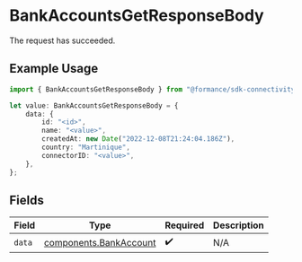 # BankAccountsGetResponseBody

The request has succeeded.

## Example Usage

```typescript
import { BankAccountsGetResponseBody } from "@formance/sdk-connectivity/models/operations";

let value: BankAccountsGetResponseBody = {
    data: {
        id: "<id>",
        name: "<value>",
        createdAt: new Date("2022-12-08T21:24:04.186Z"),
        country: "Martinique",
        connectorID: "<value>",
    },
};
```

## Fields

| Field                                                            | Type                                                             | Required                                                         | Description                                                      |
| ---------------------------------------------------------------- | ---------------------------------------------------------------- | ---------------------------------------------------------------- | ---------------------------------------------------------------- |
| `data`                                                           | [components.BankAccount](../../models/components/bankaccount.md) | :heavy_check_mark:                                               | N/A                                                              |